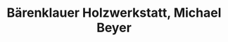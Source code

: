 ---
title: "Bärenklauer Holzwerkstatt, Michael Beyer"
url: /oberkraemer/baerenklauer-holzwerkstatt-michael-beyer/
shop: Holz
---